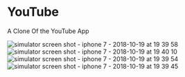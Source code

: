 # YouTube

A Clone Of the YouTube App 

![simulator screen shot - iphone 7 - 2018-10-19 at 19 39 58](https://user-images.githubusercontent.com/39963165/47223389-d2ecda80-d3d6-11e8-8759-ae1560ec7bdf.png)
![simulator screen shot - iphone 7 - 2018-10-19 at 19 40 10](https://user-images.githubusercontent.com/39963165/47223391-d2ecda80-d3d6-11e8-9dd4-7460c3846a7d.png)
![simulator screen shot - iphone 7 - 2018-10-19 at 19 39 54](https://user-images.githubusercontent.com/39963165/47223397-d6806180-d3d6-11e8-8c31-f70c6e930377.png)
![simulator screen shot - iphone 7 - 2018-10-19 at 19 39 45](https://user-images.githubusercontent.com/39963165/47223398-d6806180-d3d6-11e8-91b6-9c3b541aba05.png)
